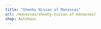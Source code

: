 ```yaml
---
title: "Sheehy Nissan of Manassas"
url: /manassas/sheehy-nissan-of-manassas/
shop: Autohaus
---
```

